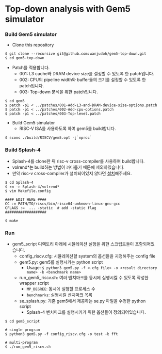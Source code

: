 # Top-down analysis with Gem5 simulator

### Build Gem5 simulator
* Clone this repository
```
$ git clone --recursive git@github.com:wanjudoh/gem5-top-down.git
$ cd gem5-top-down
```

* Patch를 적용합니다.
    * 001: L3 cache와 DRAM device size를 설정할 수 있도록 한 patch입니다.
    * 002: CPU의 pipeline width와 buffer들의 크기를 설정할 수 있도록 한 patch입니다.
    * 003: Top-down 분석을 위한 patch입니다.
```
$ cd gem5
$ patch -p1 < ../patches/001-Add-L3-and-DRAM-device-size-options.patch
$ patch -p1 < ../patches/002-Add-cpu-options.patch
$ patch -p1 < ../patches/003-Top-level.patch
```

* Build Gem5 simulator
    * RISC-V ISA를 사용하도록 하여 gem5를 build합니다.
```
$ scons ./build/RISCV/gem5.opt -j`nproc`
```

### Build Splash-4
* Splash-4를 clone한 뒤 risc-v cross-compiler를 사용하여 build합니다.
* volrend*는 build하는 방법이 까다롭기 때문에 제외하였습니다.
* 만약 risc-v cross-compiler가 설치되어있지 않다면 [설치](https://github.com/riscv-collab/riscv-gnu-toolchain/tree/master)해주세요.

```
$ cd Splash-4
$ rm -r Splash-4/volrend*
$ vim Makefile.config

#### EDIT HERE ####
CC := PATH/TO/riscv/bin/riscv64-unknown-linux-gnu-gcc
CFLAGS :=  ... -static  # add -static flag
###################

$ make
```

### Run
* gem5_script 디렉토리 아래에 시뮬레이션 실행을 위한 스크립트들이 포함되어있습니다.
    * config_riscv.cfg: 시뮬레이션할 system의 옵션들을 지정해주는 config file
    * gem5.py: gem5를 실행시키는 python script
        * Usage: `$ python3 gem5.py -f <.cfg file> -o <result directory name> -b <benchmark name>`
    * run_gem5_riscv.sh: 여러 벤치마크를 동시에 실행시킬 수 있도록 작성한 wrapper script
        * `MP_DEGREE`: 동시에 실행할 프로세스 수
        * `benchmarks`: 실행시킬 벤치마크 목록
    * se_splash.py: 기존 gem5에서 제공하는 se.py 파일을 수정한 python script
        * Splash-4 벤치마크를 실행시키기 위한 옵션들이 정의되어있습니다.
```
$ cd gem5_script

# single program
$ python3 gem5.py -f config_riscv.cfg -o test -b fft

# multi-program
$ ./run_gem5_riscv.sh
```